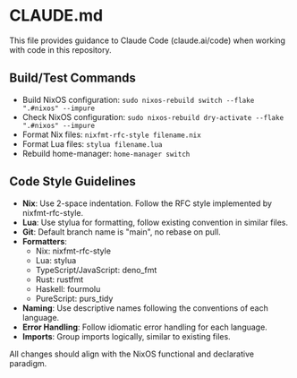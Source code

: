 # CLAUDE.md

This file provides guidance to Claude Code (claude.ai/code) when working with code in this repository.

## Build/Test Commands
- Build NixOS configuration: `sudo nixos-rebuild switch --flake ".#nixos" --impure`
- Check NixOS configuration: `sudo nixos-rebuild dry-activate --flake ".#nixos" --impure`
- Format Nix files: `nixfmt-rfc-style filename.nix`
- Format Lua files: `stylua filename.lua`
- Rebuild home-manager: `home-manager switch`

## Code Style Guidelines
- **Nix**: Use 2-space indentation. Follow the RFC style implemented by nixfmt-rfc-style.
- **Lua**: Use stylua for formatting, follow existing convention in similar files.
- **Git**: Default branch name is "main", no rebase on pull.
- **Formatters**:
  - Nix: nixfmt-rfc-style
  - Lua: stylua
  - TypeScript/JavaScript: deno_fmt
  - Rust: rustfmt
  - Haskell: fourmolu
  - PureScript: purs_tidy
- **Naming**: Use descriptive names following the conventions of each language.
- **Error Handling**: Follow idiomatic error handling for each language.
- **Imports**: Group imports logically, similar to existing files.

All changes should align with the NixOS functional and declarative paradigm.